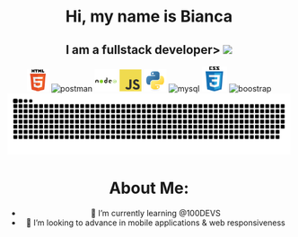 <h1 align="center" >Hi, my name is Bianca </h1>
<h2 align= "center" >I am a fullstack developer> <img src = "https://media2.giphy.com/media/QssGEmpkyEOhBCb7e1/giphy.gif?cid=ecf05e47a0n3gi1bfqntqmob8g9aid1oyj2wr3ds3mg700bl&rid=giphy.gif" width = 32px></h2>  

<div align="center">
<img src="https://raw.githubusercontent.com/devicons/devicon/master/icons/html5/html5-original-wordmark.svg" alt="html5" width="40">
  <img src="https://www.vectorlogo.zone/logos/visualstudio_code/visualstudio_code-icon.svg" alt="postman" width="40"> 
  <img src="https://raw.githubusercontent.com/devicons/devicon/master/icons/nodejs/nodejs-original-wordmark.svg" width="40"> 
  <img src="https://raw.githubusercontent.com/devicons/devicon/master/icons/javascript/javascript-original.svg" width="40"> 
  <img src="https://raw.githubusercontent.com/devicons/devicon/master/icons/python/python-original.svg" alt="python" width="40">
  <img src="https://www.vectorlogo.zone/logos/mysql/mysql-ar21.svg" alt="mysql" width="40">
  <img src="https://raw.githubusercontent.com/devicons/devicon/master/icons/css3/css3-original-wordmark.svg" alt="css3" width="45" height="45"/>
  <img src="https://www.vectorlogo.zone/logos/getbootstrap/getbootstrap-icon.svg" alt="boostrap" width="40">



  <a href="https://1999azzar.github.io/1999AZZAR/">
  <img  src="https://github.com/1999AZZAR/1999AZZAR/blob/main/resources/img/grid-snake.svg"
       alt="snake" /></a>
  
  <h1> About Me: </h1>
  <ul>
    <li>🌱 I’m currently learning @100DEVS</li>
    <li>🤝 I’m looking to advance in mobile applications & web responsiveness</li>
 

                  
</div>
